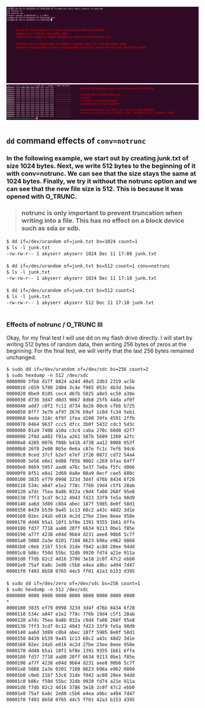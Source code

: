![](./Pics/dd_01.png)
![](./Pics/dd_02.png)

#

## ```dd``` command effects of ```conv=notrunc```
### In the following example, we start out by creating junk.txt of size 1024 bytes. Next, we write 512 bytes to the beginning of it with conv=notrunc. We can see that the size stays the same at 1024 bytes. Finally, we try it without the notrunc option and we can see that the new file size is 512. This is because it was opened with O_TRUNC.

> ### notrunc is only important to prevent truncation when writing into a file. This has no effect on a block device such as sda or sdb.

```
$ dd if=/dev/urandom of=junk.txt bs=1024 count=1
$ ls -l junk.txt
-rw-rw-r-- 1 akyserr akyserr 1024 Dec 11 17:08 junk.txt

$ dd if=/dev/urandom of=junk.txt bs=512 count=1 conv=notrunc
$ ls -l junk.txt
-rw-rw-r-- 1 akyserr akyserr 1024 Dec 11 17:10 junk.txt

$ dd if=/dev/urandom of=junk.txt bs=512 count=1
$ ls -l junk.txt
-rw-rw-r-- 1 akyserr akyserr 512 Dec 11 17:10 junk.txt
```

#

### Effects of notrunc / O_TRUNC III
Okay, for my final test I will use dd on my flash drive directly. I will start by writing 512 bytes of random data, then writing 256 bytes of zeros at the beginning. For the final test, we will verify that the last 256 bytes remained unchanged.

```
$ sudo dd if=/dev/urandom of=/dev/sdc bs=256 count=2
$ sudo hexdump -n 512 /dev/sdc
0000000 3fb6 d17f 8824 a24d 40a5 2db3 2319 ac5b
0000010 c659 5780 2d04 3c4e f985 053c 4b3d 3eba
0000020 0be9 8105 cec4 d6fb 5825 a8e5 ec58 a38e
0000030 d736 3d47 d8d3 9067 8db8 25fb 44da af0f
0000040 add7 c0f2 fc11 d734 8e26 00c6 cfbb b725
0000050 8ff7 3e79 af97 2676 b9af 1c0d fc34 5eb1
0000060 6ede 318c 6f9f 1fea d200 39fe 4591 2ffb
0000070 0464 9637 ccc5 dfcc 3b0f 5432 cdc3 5d3c
0000080 01a9 7408 a10a c3c4 caba 270c 60d0 d2f7
0000090 2f8d a402 f91a a261 587b 5609 1260 a2fc
00000a0 4205 0076 f08b b41b 4738 aa12 8008 053f
00000b0 26f0 2e08 865e 0e6a c87e fc1c 7ef6 94c6
00000c0 9ced 37cf b2e7 e7ef 1f26 0872 cd72 54a4
00000d0 3e56 e0e1 bd88 f85b 9002 c269 bfaa 64f7
00000e0 08b9 5957 aad6 a76c 5e37 7e8a f5fc d066
00000f0 8f51 e0a1 2d69 0a8e 08a9 0ecf cee5 880c
0000100 3835 ef79 0998 323d 3d4f d76b 8434 6f20
0000110 534c a847 e1e2 778c 776b 19d4 c5f1 28ab
0000120 a7dc 75ea 8a8b 032a c9d4 fa08 268f 95e8
0000130 7ff3 3cd7 0c12 4943 fd23 33f9 fe5a 98d9
0000140 aa6d 3d89 c8b4 abec 187f 5985 8e0f 58d1
0000150 8439 b539 9a45 1c13 68c2 a43c 48d2 3d1e
0000160 02ec 24a5 e016 4c2d 27be 23ee 8eee 958e
0000170 dd48 b5a1 10f1 bf8e 1391 9355 1b61 6ffa
0000180 fd37 7718 aa80 20ff 6634 9213 0be1 f85e
0000190 a77f 4238 e04d 9b64 d231 aee8 90b6 5c7f
00001a0 5088 2a3e 0201 7108 8623 b98a e962 0860
00001b0 c0eb 21b7 53c6 31de f042 ac80 20ee 94dd
00001c0 b86c f50d 55bc 32db 9920 fd74 a21e 911a
00001d0 f7db 82c2 4d16 3786 3e18 2c0f 47c2 ebb0
00001e0 75af 6a8c 2e80 c5b6 e4ea a9bc a494 7d47
00001f0 f493 8b58 0765 44c5 ff01 42a3 b153 d395

$ sudo dd if=/dev/zero of=/dev/sdc bs=256 count=1
$ sudo hexdump -n 512 /dev/sdc
0000000 0000 0000 0000 0000 0000 0000 0000 0000
*
0000100 3835 ef79 0998 323d 3d4f d76b 8434 6f20
0000110 534c a847 e1e2 778c 776b 19d4 c5f1 28ab
0000120 a7dc 75ea 8a8b 032a c9d4 fa08 268f 95e8
0000130 7ff3 3cd7 0c12 4943 fd23 33f9 fe5a 98d9
0000140 aa6d 3d89 c8b4 abec 187f 5985 8e0f 58d1
0000150 8439 b539 9a45 1c13 68c2 a43c 48d2 3d1e
0000160 02ec 24a5 e016 4c2d 27be 23ee 8eee 958e
0000170 dd48 b5a1 10f1 bf8e 1391 9355 1b61 6ffa
0000180 fd37 7718 aa80 20ff 6634 9213 0be1 f85e
0000190 a77f 4238 e04d 9b64 d231 aee8 90b6 5c7f
00001a0 5088 2a3e 0201 7108 8623 b98a e962 0860
00001b0 c0eb 21b7 53c6 31de f042 ac80 20ee 94dd
00001c0 b86c f50d 55bc 32db 9920 fd74 a21e 911a
00001d0 f7db 82c2 4d16 3786 3e18 2c0f 47c2 ebb0
00001e0 75af 6a8c 2e80 c5b6 e4ea a9bc a494 7d47
00001f0 f493 8b58 0765 44c5 ff01 42a3 b153 d395
```
